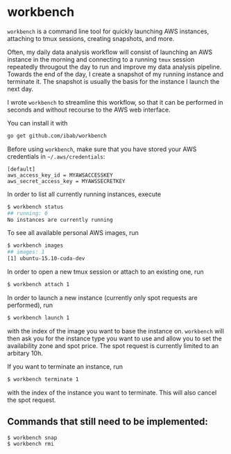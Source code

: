 # workbench

`workbench` is a command line tool for quickly launching AWS instances,
attaching to tmux sessions, creating snapshots, and more.

Often, my daily data analysis workflow will consist of launching an AWS
instance in the morning and connecting to a running `tmux` session repeatedly
througout the day to run and improve my data analysis pipeline. Towards the
end of the day, I create a snapshot of my running instance and terminate it.
The snapshot is usually the basis for the instance I launch the next day.

I wrote `workbench` to streamline this workflow, so that it can be performed
in seconds and without recourse to the AWS web interface.

You can install it with
```bash
go get github.com/ibab/workbench
```

Before using `workbench`, make sure that you have stored your AWS credentials in `~/.aws/credentials`:
```
[default]
aws_access_key_id = MYAWSACCESSKEY
aws_secret_access_key = MYAWSSECRETKEY
```

In order to list all currently running instances, execute
```bash
$ workbench status
## running: 0
No instances are currently running
```

To see all available personal AWS images, run
```bash
$ workbench images
## images: 1
[1] ubuntu-15.10-cuda-dev
```

In order to open a new tmux session or attach to an existing one, run
```bash
$ workbench attach 1
```

In order to launch a new instance (currently only spot requests are performed), run
```bash
$ workbench launch 1
```
with the index of the image you want to base the instance on.
`workbench` will then ask you for the instance type you want to use and allow you to set
the availability zone and spot price.
The spot request is currently limited to an arbitary 10h.

If you want to terminate an instance, run
```bash
$ workbench terminate 1
```
with the index of the instance you want to terminate.
This will also cancel the spot request.

## Commands that still need to be implemented:
```
$ workbench snap
$ workbench rmi
```


